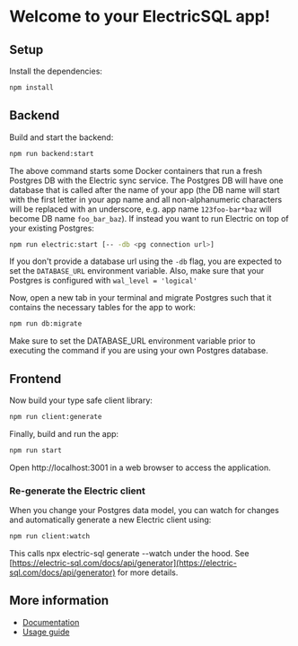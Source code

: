 # Welcome to your ElectricSQL app!

## Setup

Install the dependencies:

```sh
npm install
```

## Backend

Build and start the backend:

```sh
npm run backend:start
```

The above command starts some Docker containers that run a fresh Postgres DB with the Electric sync service.
The Postgres DB will have one database that is called after the name of your app (the DB name will start with the first letter in your app name and all non-alphanumeric characters will be replaced with an underscore, e.g. app name `123foo-bar*baz` will become DB name `foo_bar_baz`).
If instead you want to run Electric on top of your existing Postgres:

```sh
npm run electric:start [-- -db <pg connection url>]
```
If you don't provide a database url using the `-db` flag, you are expected to set the `DATABASE_URL` environment variable.
Also, make sure that your Postgres is configured with `wal_level = 'logical'`

Now, open a new tab in your terminal and migrate Postgres such that it contains the necessary tables for the app to work:
```sh
npm run db:migrate
```

Make sure to set the DATABASE_URL environment variable prior to executing the command if you are using your own Postgres database.

## Frontend

Now build your type safe client library:
```sh
npm run client:generate
```

Finally, build and run the app:
```sh
npm run start
```

Open http://localhost:3001 in a web browser to access the application.

### Re-generate the Electric client

When you change your Postgres data model, you can watch for changes and automatically generate a new Electric client using:

```sh
npm run client:watch
```

This calls npx electric-sql generate --watch under the hood. See [https://electric-sql.com/docs/api/generator](https://electric-sql.com/docs/api/generator) for more details.

## More information

- [Documentation](https://electric-sql.com/docs)
- [Usage guide](https://electric-sql.com/docs/usage)